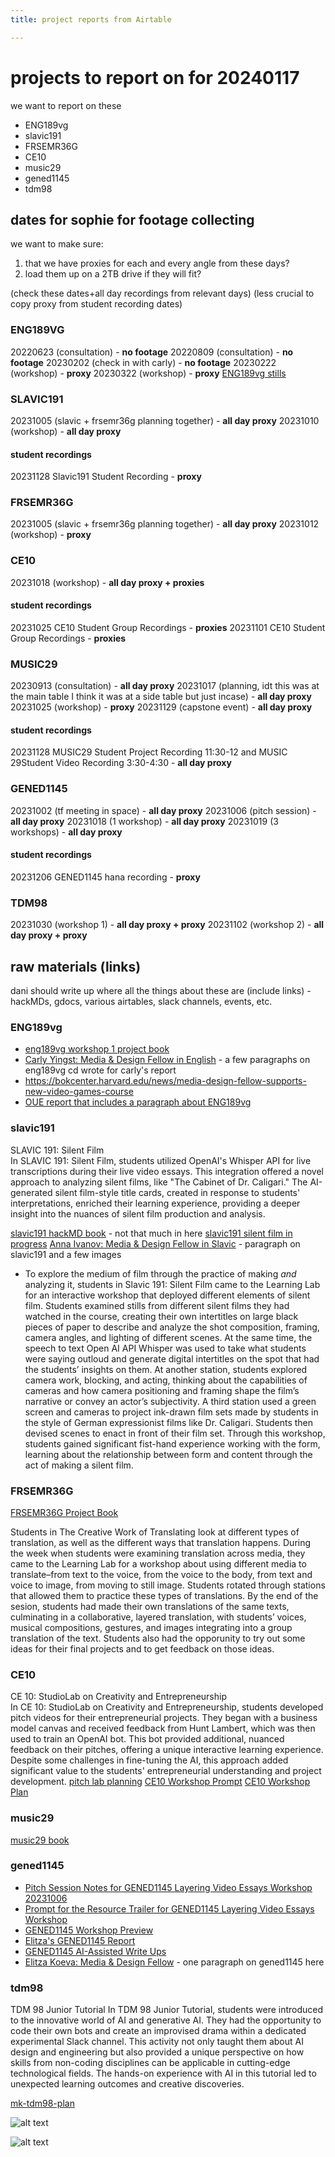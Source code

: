 ```yaml
---
title: project reports from Airtable

---
```


# projects to report on for 20240117
we want to report on these
- ENG189vg
- slavic191
- FRSEMR36G
- CE10
- music29
- gened1145
- tdm98

## dates for sophie for footage collecting
we want to make sure:
1.  that we have proxies for each and every angle from these days?
2.  load them up on a 2TB drive if they will fit?

(check these dates+all day recordings from relevant days)
(less crucial to copy proxy from student recording dates)
### ENG189VG
20220623 (consultation) - **no footage**
20220809 (consultation) - **no footage**
20230202 (check in with carly) - **no footage**
20230222 (workshop)  - **proxy**
20230322 (workshop) - **proxy**
[ENG189vg stills](https://drive.google.com/drive/folders/10cQj6kbN-QFpHzNQ6rqPa3fhXWkZr99d)

### SLAVIC191
20231005 (slavic + frsemr36g planning together) - **all day proxy**
20231010 (workshop) - **all day proxy**
#### student recordings
20231128 Slavic191 Student Recording  - **proxy**

### FRSEMR36G
20231005 (slavic + frsemr36g planning together) - **all day proxy**
20231012 (workshop) - **proxy**

### CE10
20231018 (workshop)  - **all day proxy + proxies**
#### student recordings
20231025 CE10 Student Group Recordings - **proxies**
20231101 CE10 Student Group Recordings - **proxies**


### MUSIC29
20230913 (consultation) - **all day proxy**
20231017 (planning, idt this was at the main table I think it was at a side table but just incase) - **all day proxy**
20231025 (workshop) - **proxy**
20231129 (capstone event) - **all day proxy**
#### student recordings
20231128 MUSIC29 Student Project Recording 11:30-12 and MUSIC 29Student Video Recording 3:30-4:30 - **all day proxy**

### GENED1145
20231002 (tf meeting in space) - **all day proxy**
20231006 (pitch session) - **all day proxy**
20231018 (1 workshop) - **all day proxy**
20231019 (3 workshops) - **all day proxy**
#### student recordings
20231206 GENED1145 hana recording - **proxy**


### TDM98
20231030 (workshop 1) - **all day proxy + proxy**
20231102 (workshop 2) - **all day proxy + proxy**



## raw materials (links)
dani should write up where all the things about these are (include links) - hackMDs, gdocs, various airtables, slack channels, events, etc.

### ENG189vg
* [eng189vg workshop 1 project book](https://hackmd.io/@ll-22-23/rJW3ci5ai/%2F-uqNfV4pSvqFsbWp0bAs9g)
* [Carly Yingst: Media & Design Fellow in English](/QT1FUl1zRKCjdZOBefVX6w) - a few paragraphs on eng189vg cd wrote for carly's report
* https://bokcenter.harvard.edu/news/media-design-fellow-supports-new-video-games-course
* [OUE report that includes a paragraph about ENG189vg](https://docs.google.com/document/d/14vQzFwAxpqLtIFgCbzo23O5i7Da8jDG4tDrUzVHzGg0/edit#heading=h.uar7v5tf9e5g)
### slavic191
SLAVIC 191: Silent Film  
In SLAVIC 191: Silent Film, students utilized OpenAI's Whisper API for live transcriptions during their live video essays. This integration offered a novel approach to analyzing silent films, like "The Cabinet of Dr. Caligari." The AI-generated silent film-style title cards, created in response to students' interpretations, enriched their learning experience, providing a deeper insight into the nuances of silent film production and analysis.

[slavic191 hackMD book](https://hackmd.io/@ll-23-24/rJ5SN3exa/%2FgFY7E8DPQsqzKWeVp4B68Q) - not that much in here
[slavic191 silent film in progress](https://drive.google.com/drive/folders/1LGqbKKsV9bB8hXPMy2TEIWvxHs3NKQZQ?usp=drive_link)
[Anna Ivanov: Media & Design Fellow in Slavic](/xdXLOW-TS2Smf1zCpxu8NQ) - paragraph on slavic191 and a few images
* To explore the medium of film through the practice of making _and_ analyzing it, students in Slavic 191: Silent Film came to the Learning Lab for an interactive workshop that deployed different elements of silent film. Students examined stills from different silent films they had watched in the course, creating their own intertitles on large black pieces of paper to describe and analyze the shot composition, framing, camera angles, and lighting of different scenes. At the same time, the speech to text Open AI API Whisper was used to take what students were saying outloud and generate digital intertitles on the spot that had the students’ insights on them. At another station, students explored camera work, blocking, and acting, thinking about the capabilities of cameras and how camera positioning and framing shape the film’s narrative or convey an actor’s subjectivity. A third station used a green screen and cameras to project ink-drawn film sets made by students in the style of German expressionist films like Dr. Caligari. Students then devised scenes to enact in front of their film set. Through this workshop, students gained significant fist-hand experience working with the form, learning about the relationship between form and content through the act of making a silent film.

### FRSEMR36G
[FRSEMR36G Project Book](https://hackmd.io/@ll-23-24/BJvE5lrRn/https%3A%2F%2Fhackmd.io%2Fc%2FBJvE5lrRn%2Fedit%3Fedit)

Students in The Creative Work of Translating look at different types of translation, as well as the different ways that translation happens. During the week when students were examining translation across media, they came to the Learning Lab for a workshop about using different media to translate–from text to the voice, from the voice to the body, from text and voice to image, from moving to still image. Students rotated through stations that allowed them to practice these types of translations. By the end of the sesion, students had made their own translations of the same texts, culminating in a collaborative, layered translation, with students’ voices, musical compositions, gestures, and images integrating into a group translation of the text. Students also had the opporunity to try out some ideas for their final projects and to get feedback on those ideas.

### CE10
CE 10: StudioLab on Creativity and Entrepreneurship  
In CE 10: StudioLab on Creativity and Entrepreneurship, students developed pitch videos for their entrepreneurial projects. They began with a business model canvas and received feedback from Hunt Lambert, which was then used to train an OpenAI bot. This bot provided additional, nuanced feedback on their pitches, offering a unique interactive learning experience. Despite some challenges in fine-tuning the AI, this approach added significant value to the students' entrepreneurial understanding and project development.
[pitch lab planning](https://hackmd.io/mpPsyRSuSC-p8X2qEr8fug?view)
[CE10 Workshop Prompt](https://hackmd.io/0Ld4a6gMQbyOkLN1n6lCJw?view)
[CE10 Workshop Plan](https://hackmd.io/vVnU1tj9RrOkAAg-SKdBzA?view)

### music29
[music29 book](https://hackmd.io/@ll-23-24/S1iAKMR0h/%2Fmdx6JACtR9egAsdVj0Sscw)
### gened1145
* [Pitch Session Notes for GENED1145 Layering Video Essays Workshop 20231006](/BM0kbpOLTNeQ2q51hYPQYQ)
* [Prompt for the Resource Trailer for GENED1145 Layering Video Essays Workshop](https://hackmd.io/fZdWkqDUSvqcxdb_A3WbFg)
* [GENED1145 Workshop Preview](/RQwg3GVgRR6WLdzxj6l7Uw)
* [Elitza's GENED1145 Report](https://hackmd.io/@ll-23-24/HkbbqmbrT)
* [GENED1145 AI-Assisted Write Ups](https://hackmd.io/@ll-23-24/SkpC-rFGp/%2F0_GHbJkqQdO989jI6aeb2g)
* [Elitza Koeva: Media & Design Fellow](/N647T3BpR8WcfNVf2eFC4Q) - one paragraph on gened1145 here
### tdm98
TDM 98 Junior Tutorial
In TDM 98 Junior Tutorial, students were introduced to the innovative world of AI and generative AI. They had the opportunity to code their own bots and create an improvised drama within a dedicated experimental Slack channel. This activity not only taught them about AI design and engineering but also provided a unique perspective on how skills from non-coding disciplines can be applicable in cutting-edge technological fields. The hands-on experience with AI in this tutorial led to unexpected learning outcomes and creative discoveries.

[mk-tdm98-plan](/B7lAuOHQQA6BVTT8MIImGg)

![alt text](https://files.slack.com/files-pri/T0HTW3H0V-F06APLLAFLY/tdm98\_bot\_orange.png?pub_secret=0a38d4ab5d)

![alt text](https://files.slack.com/files-pri/T0HTW3H0V-F06ADG84E81/tdm98\_bot\_purple.png?pub_secret=2597e9d784)
